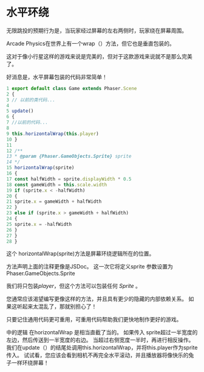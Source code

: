 # 水平环绕

无限跳投的预期行为是，当玩家经过屏幕的左右两侧时，玩家绕在屏幕周围。

Arcade Physics在世界上有一个wrap（）方法，但它也是垂直包装的。 

这对于像小行星这样的游戏来说是完美的，但对于这款游戏来说就不是那么完美了。

好消息是，水平屏幕包装的代码非常简单！

```javascript
1 export default class Game extends Phaser.Scene
2 {
3 // 以前的类代码...
4
5 update()
6 {
7 //以前的代码...
8
9 this.horizontalWrap(this.player)
10 }
11
12 /**
13 * @param {Phaser.GameObjects.Sprite} sprite
14 */
15 horizontalWrap(sprite)
16 {
17 const halfWidth = sprite.displayWidth * 0.5
18 const gameWidth = this.scale.width
19 if (sprite.x < -halfWidth)
20 {
21 sprite.x = gameWidth + halfWidth
22 }
23 else if (sprite.x > gameWidth + halfWidth)
24 {
25 sprite.x = -halfWidth
26 }
27 }
28 }
```

这个  horizontalWrap(sprite)方法是屏幕环绕逻辑所在的位置。 

方法声明上面的注释更像是JSDoc。 这一次它将定义sprite 参数设置为Phaser.GameObjects.Sprite

我们将只包装*player*，但这个方法可以包装任何 *Sprite* 。

您通常应该渴望编写更像这样的方法，并且具有更少的隐藏的内部依赖关系。 如果这听起来太混乱了，那就别担心了！

只要记住通用代码更可重用，可重用代码帮助我们更快地制作更好的游戏。

中的逻辑 在horizontalWrap 是相当直截了当的。 如果传入 sprite超过一半宽度的左边，然后传送到一半宽度的右边。 
当超过右侧宽度一半时，再进行相反操作。
我们在update（）的结尾处调用this.horizontalWrap，并将this.player作为sprite传入。
试试看，您应该会看到相机不再完全水平滚动，并且播放器将像快乐的兔子一样环绕屏幕！